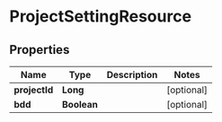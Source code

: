 # ProjectSettingResource

## Properties
Name | Type | Description | Notes
------------ | ------------- | ------------- | -------------
**projectId** | **Long** |  |  [optional]
**bdd** | **Boolean** |  |  [optional]
